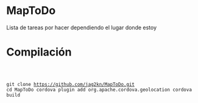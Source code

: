 MapToDo
=======

Lista de tareas por hacer dependiendo el lugar donde estoy


Compilación
===========
<code>

git clone https://github.com/jag2kn/MapToDo.git
cd MapToDo
cordova plugin add org.apache.cordova.geolocation
cordova build
</code>

